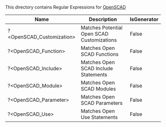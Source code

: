 ﻿This directory contains Regular Expressions for [OpenSCAD](https://openscad.org/)



|Name|Description|IsGenerator|
|----|-----------|-----------|
|?<OpenSCAD_Customization>|Matches Potential Open SCAD Customizations|False|
|?<OpenSCAD_Function>|Matches Open SCAD Functions|False|
|?<OpenSCAD_Include>|Matches Open SCAD Include Statements|False|
|?<OpenSCAD_Module>|Matches Open SCAD Modules|False|
|?<OpenSCAD_Parameter>|Matches Open SCAD Parameters|False|
|?<OpenSCAD_Use>|Matches Open Use Statements|False|